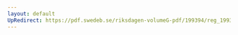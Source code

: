 ```yaml
---
layout: default
UpRedirect: https://pdf.swedeb.se/riksdagen-volumeG-pdf/199394/reg_199394/reg_199394_0379.pdf
---
```


